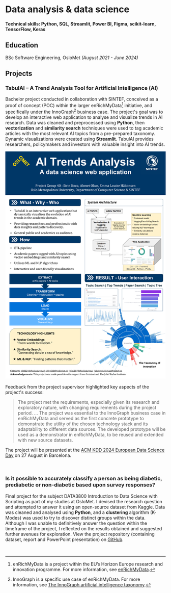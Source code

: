 # Data analysis & data science

#### Technical skills: Python, SQL, Streamlit, Power BI, Figma, scikit-learn, TensorFlow, Keras

## Education
BSc Software Engineering, OsloMet _(August 2021 - June 2024)_

## Projects
### TabulAI – A Trend Analysis Tool for Artificial Intelligence (AI)
Bachelor project conducted in collaboration with SINTEF, conceived as a proof of concept (POC) within the larger enRichMyData[^1] initiative, and specifically under the InnoGraph[^2] business case. The project's goal was to develop an interactive web application to analyse and visualize trends in AI research. Data was cleaned and preprocessed using **Python**, then  **vectorization** and **similarity search** techniques were used to tag academic articles with the most relevant AI topics from a pre-prepared taxonomy. Dynamic visualizations were created using **Streamlit**. TabulAI provides researchers, policymakers and investors with valuable insight into AI trends.  

<img src="/docs/assets/img/TabulAI-IT-Expo-Poster - 1.png" width=700>

Feedback from the project supervisor highlighted key aspects of the project's success:

> The project met the requirements, especially given its research and exploratory nature, with changing requirements during the project period. ... The project was essential to the InnoGraph business case in enRichMyData and served as the first concrete prototype to demonstrate the utility of the chosen technology stack and its adaptability to different data sources. The developed prototype will be used as a demonstrator in enRichMyData, to be reused and extended with new source datasets.

The project will be presented at the [ACM KDD 2024 European Data Science Day](https://aile3.ijs.si/dunja/EU-Day-KDD2024/index.html) on 27 August in Barcelona.

<br>

[^1]: enRichMyData is a project within the EU’s Horizon Europe research and innovation programme. For more information, see [enRichMyData](https://enrichmydata.eu/about-2/).

[^2]: InnoGraph is a specific use case of enRichMyData. For more information, see [The InnoGraph artificial intelligence taxonomy](https://www.ontotext.com/blog/the-innograph-artificial-intelligence-taxonomy/).


### Is it possible to accurately classify a person as being diabetic, prediabetic or non-diabetic based upon survey responses?
Final project for the subject DATA3800 Introduction to Data Science with Scripting as part of my studies at OsloMet. I devised the research question and attempted to answer it using an open-source dataset from Kaggle. Data was cleaned and analysed using **Python**, and a **clustering** algorithm (K-Modes) was used to try to discover distinct groups within the data. Although I was unable to definitively answer the question within the timeframe of the project, I reflected on the results obtained and suggested further avenues for exploration. View the project repository (containing dataset, report and PowerPoint presentation) on [GitHub](https://github.com/hakonem/DATA3800_project).

<br>

